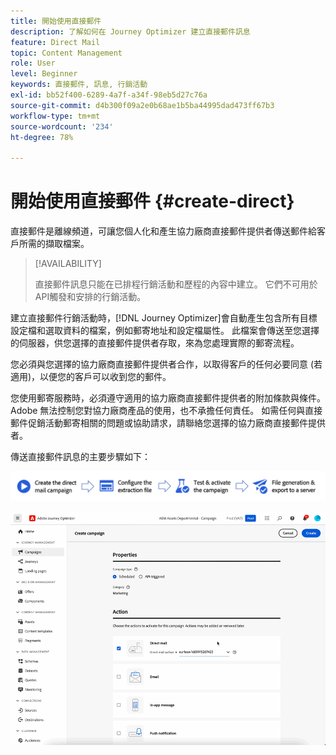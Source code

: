 ```yaml
---
title: 開始使用直接郵件
description: 了解如何在 Journey Optimizer 建立直接郵件訊息
feature: Direct Mail
topic: Content Management
role: User
level: Beginner
keywords: 直接郵件, 訊息, 行銷活動
exl-id: bb52f400-6289-4a7f-a34f-98eb5d27c76a
source-git-commit: d4b300f09a2e0b68ae1b5ba44995dad473ff67b3
workflow-type: tm+mt
source-wordcount: '234'
ht-degree: 78%

---
```


# 開始使用直接郵件 {#create-direct}

直接郵件是離線頻道，可讓您個人化和產生協力廠商直接郵件提供者傳送郵件給客戶所需的擷取檔案。

>[!AVAILABILITY]
>
>直接郵件訊息只能在已排程行銷活動和歷程的內容中建立。 它們不可用於API觸發和安排的行銷活動。

建立直接郵件行銷活動時，[!DNL Journey Optimizer]會自動產生包含所有目標設定檔和選取資料的檔案，例如郵寄地址和設定檔屬性。 此檔案會傳送至您選擇的伺服器，供您選擇的直接郵件提供者存取，來為您處理實際的郵寄流程。

您必須與您選擇的協力廠商直接郵件提供者合作，以取得客戶的任何必要同意 (若適用)，以便您的客戶可以收到您的郵件。

您使用郵寄服務時，必須遵守適用的協力廠商直接郵件提供者的附加條款與條件。  Adobe 無法控制您對協力廠商產品的使用，也不承擔任何責任。 如需任何與直接郵件促銷活動郵寄相關的問題或協助請求，請聯絡您選擇的協力廠商直接郵件提供者。

傳送直接郵件訊息的主要步驟如下：

![](assets/dm-creation-process.png)

![](../rn/assets/do-not-localize/gif-dm.gif)
